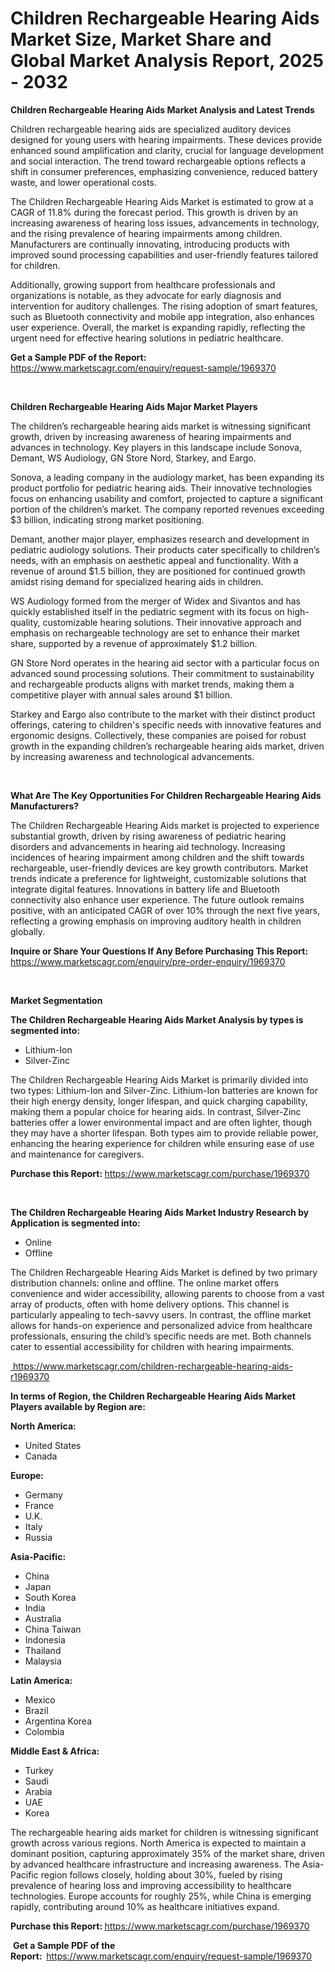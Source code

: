 <p><h1>Children Rechargeable Hearing Aids Market Size, Market Share and Global Market Analysis Report, 2025 - 2032</h1></p><p><strong>Children Rechargeable Hearing Aids Market Analysis and Latest Trends</strong></p>
<p><p>Children rechargeable hearing aids are specialized auditory devices designed for young users with hearing impairments. These devices provide enhanced sound amplification and clarity, crucial for language development and social interaction. The trend toward rechargeable options reflects a shift in consumer preferences, emphasizing convenience, reduced battery waste, and lower operational costs. </p><p>The Children Rechargeable Hearing Aids Market is estimated to grow at a CAGR of 11.8% during the forecast period. This growth is driven by an increasing awareness of hearing loss issues, advancements in technology, and the rising prevalence of hearing impairments among children. Manufacturers are continually innovating, introducing products with improved sound processing capabilities and user-friendly features tailored for children. </p><p>Additionally, growing support from healthcare professionals and organizations is notable, as they advocate for early diagnosis and intervention for auditory challenges. The rising adoption of smart features, such as Bluetooth connectivity and mobile app integration, also enhances user experience. Overall, the market is expanding rapidly, reflecting the urgent need for effective hearing solutions in pediatric healthcare.</p></p>
<p><strong>Get a Sample PDF of the Report:&nbsp;</strong> <a href="https://www.marketscagr.com/enquiry/request-sample/1969370?utm_campaign=3265&utm_medium=2&utm_source=Github&utm_content=ia&utm_term=15042025&utm_id=children-rechargeable-hearing-aids">https://www.marketscagr.com/enquiry/request-sample/1969370</a></p>
<p>&nbsp;</p>
<p><strong>Children Rechargeable Hearing Aids Major Market Players</strong></p>
<p><p>The children’s rechargeable hearing aids market is witnessing significant growth, driven by increasing awareness of hearing impairments and advances in technology. Key players in this landscape include Sonova, Demant, WS Audiology, GN Store Nord, Starkey, and Eargo.</p><p>Sonova, a leading company in the audiology market, has been expanding its product portfolio for pediatric hearing aids. Their innovative technologies focus on enhancing usability and comfort, projected to capture a significant portion of the children’s market. The company reported revenues exceeding $3 billion, indicating strong market positioning.</p><p>Demant, another major player, emphasizes research and development in pediatric audiology solutions. Their products cater specifically to children’s needs, with an emphasis on aesthetic appeal and functionality. With a revenue of around $1.5 billion, they are positioned for continued growth amidst rising demand for specialized hearing aids in children.</p><p>WS Audiology formed from the merger of Widex and Sivantos and has quickly established itself in the pediatric segment with its focus on high-quality, customizable hearing solutions. Their innovative approach and emphasis on rechargeable technology are set to enhance their market share, supported by a revenue of approximately $1.2 billion.</p><p>GN Store Nord operates in the hearing aid sector with a particular focus on advanced sound processing solutions. Their commitment to sustainability and rechargeable products aligns with market trends, making them a competitive player with annual sales around $1 billion.</p><p>Starkey and Eargo also contribute to the market with their distinct product offerings, catering to children's specific needs with innovative features and ergonomic designs. Collectively, these companies are poised for robust growth in the expanding children’s rechargeable hearing aids market, driven by increasing awareness and technological advancements.</p></p>
<p>&nbsp;</p>
<p><strong>What Are The Key Opportunities For Children Rechargeable Hearing Aids Manufacturers?</strong></p>
<p><p>The Children Rechargeable Hearing Aids market is projected to experience substantial growth, driven by rising awareness of pediatric hearing disorders and advancements in hearing aid technology. Increasing incidences of hearing impairment among children and the shift towards rechargeable, user-friendly devices are key growth contributors. Market trends indicate a preference for lightweight, customizable solutions that integrate digital features. Innovations in battery life and Bluetooth connectivity also enhance user experience. The future outlook remains positive, with an anticipated CAGR of over 10% through the next five years, reflecting a growing emphasis on improving auditory health in children globally.</p></p>
<p><strong>Inquire or Share Your Questions If Any Before Purchasing This Report:</strong> <a href="https://www.marketscagr.com/enquiry/pre-order-enquiry/1969370?utm_campaign=3265&utm_medium=2&utm_source=Github&utm_content=ia&utm_term=15042025&utm_id=children-rechargeable-hearing-aids">https://www.marketscagr.com/enquiry/pre-order-enquiry/1969370</a></p>
<p>&nbsp;</p>
<p><strong>Market Segmentation</strong></p>
<p><strong>The Children Rechargeable Hearing Aids Market Analysis by types is segmented into:</strong></p>
<p><ul><li>Lithium-Ion</li><li>Silver-Zinc</li></ul></p>
<p><p>The Children Rechargeable Hearing Aids Market is primarily divided into two types: Lithium-Ion and Silver-Zinc. Lithium-Ion batteries are known for their high energy density, longer lifespan, and quick charging capability, making them a popular choice for hearing aids. In contrast, Silver-Zinc batteries offer a lower environmental impact and are often lighter, though they may have a shorter lifespan. Both types aim to provide reliable power, enhancing the hearing experience for children while ensuring ease of use and maintenance for caregivers.</p></p>
<p><strong>Purchase this Report:&nbsp;</strong><a href="https://www.marketscagr.com/purchase/1969370?utm_campaign=3265&utm_medium=2&utm_source=Github&utm_content=ia&utm_term=15042025&utm_id=children-rechargeable-hearing-aids">https://www.marketscagr.com/purchase/1969370</a></p>
<p>&nbsp;</p>
<p><strong>The Children Rechargeable Hearing Aids Market Industry Research by Application is segmented into:</strong></p>
<p><ul><li>Online</li><li>Offline</li></ul></p>
<p><p>The Children Rechargeable Hearing Aids Market is defined by two primary distribution channels: online and offline. The online market offers convenience and wider accessibility, allowing parents to choose from a vast array of products, often with home delivery options. This channel is particularly appealing to tech-savvy users. In contrast, the offline market allows for hands-on experience and personalized advice from healthcare professionals, ensuring the child’s specific needs are met. Both channels cater to essential accessibility for children with hearing impairments.</p></p>
<p><a href="https://www.marketscagr.com/children-rechargeable-hearing-aids-r1969370?utm_campaign=3265&utm_medium=2&utm_source=Github&utm_content=ia&utm_term=15042025&utm_id=children-rechargeable-hearing-aids">&nbsp;https://www.marketscagr.com/children-rechargeable-hearing-aids-r1969370</a></p>
<p><strong>In terms of Region, the Children Rechargeable Hearing Aids Market Players available by Region are:</strong></p>
<p>
    <p> <strong> North America: </strong>
        <ul>
            <li>United States</li>
            <li>Canada</li>
        </ul>
        </p> 
    <p> <strong> Europe: </strong>
        <ul>
            <li>Germany</li>
            <li>France</li>
            <li>U.K.</li>
            <li>Italy</li>
            <li>Russia</li>
        </ul>
        </p> 
    <p> <strong> Asia-Pacific: </strong>
        <ul>
            <li>China</li>
            <li>Japan</li>
            <li>South Korea</li>
            <li>India</li>
            <li>Australia</li>
            <li>China Taiwan</li>
            <li>Indonesia</li>
            <li>Thailand</li>
            <li>Malaysia</li>
        </ul>
        </p> 
    <p> <strong> Latin America: </strong>
        <ul>
            <li>Mexico</li>
            <li>Brazil</li>
            <li>Argentina Korea</li>
            <li>Colombia</li>
        </ul>
        </p> 
    <p> <strong> Middle East & Africa: </strong>
        <ul>
            <li>Turkey</li>
            <li>Saudi</li>
            <li>Arabia</li>
            <li>UAE</li>
            <li>Korea</li>
        </ul>
    </p>
    </p>
<p><p>The rechargeable hearing aids market for children is witnessing significant growth across various regions. North America is expected to maintain a dominant position, capturing approximately 35% of the market share, driven by advanced healthcare infrastructure and increasing awareness. The Asia-Pacific region follows closely, holding about 30%, fueled by rising prevalence of hearing loss and improving accessibility to healthcare technologies. Europe accounts for roughly 25%, while China is emerging rapidly, contributing around 10% as healthcare initiatives expand.</p></p>
<p><strong>Purchase this Report: </strong><a href="https://www.marketscagr.com/purchase/1969370?utm_campaign=3265&utm_medium=2&utm_source=Github&utm_content=ia&utm_term=15042025&utm_id=children-rechargeable-hearing-aids">https://www.marketscagr.com/purchase/1969370</a></p>
<p>&nbsp;<strong>Get a Sample PDF of the Report:&nbsp;&nbsp;</strong><a href="https://www.marketscagr.com/enquiry/request-sample/1969370?utm_campaign=3265&utm_medium=2&utm_source=Github&utm_content=ia&utm_term=15042025&utm_id=children-rechargeable-hearing-aids">https://www.marketscagr.com/enquiry/request-sample/1969370</a></p>
<p><strong></strong></p>
<p><p></p><p></p><p></p></p>